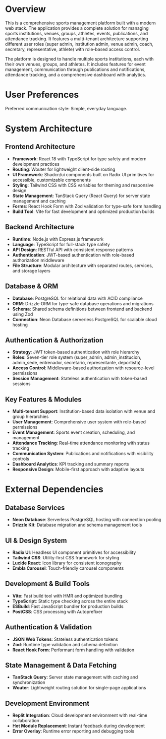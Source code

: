 # Overview

This is a comprehensive sports management platform built with a modern web stack. The application provides a complete solution for managing sports institutions, venues, groups, athletes, events, publications, and attendance tracking. It features a multi-tenant architecture supporting different user roles (super admin, institution admin, venue admin, coach, secretary, representative, athlete) with role-based access control.

The platform is designed to handle multiple sports institutions, each with their own venues, groups, and athletes. It includes features for event management, communication through publications and notifications, attendance tracking, and a comprehensive dashboard with analytics.

# User Preferences

Preferred communication style: Simple, everyday language.

# System Architecture

## Frontend Architecture
- **Framework**: React 18 with TypeScript for type safety and modern development practices
- **Routing**: Wouter for lightweight client-side routing
- **UI Framework**: Shadcn/ui components built on Radix UI primitives for accessible, customizable components
- **Styling**: Tailwind CSS with CSS variables for theming and responsive design
- **State Management**: TanStack Query (React Query) for server state management and caching
- **Forms**: React Hook Form with Zod validation for type-safe form handling
- **Build Tool**: Vite for fast development and optimized production builds

## Backend Architecture
- **Runtime**: Node.js with Express.js framework
- **Language**: TypeScript for full-stack type safety
- **API Design**: RESTful API with consistent response patterns
- **Authentication**: JWT-based authentication with role-based authorization middleware
- **File Structure**: Modular architecture with separated routes, services, and storage layers

## Database & ORM
- **Database**: PostgreSQL for relational data with ACID compliance
- **ORM**: Drizzle ORM for type-safe database operations and migrations
- **Schema**: Shared schema definitions between frontend and backend using Zod
- **Connection**: Neon Database serverless PostgreSQL for scalable cloud hosting

## Authentication & Authorization
- **Strategy**: JWT token-based authentication with role hierarchy
- **Roles**: Seven-tier role system (super_admin, admin_institucion, admin_sede, entrenador, secretario, representante, deportista)
- **Access Control**: Middleware-based authorization with resource-level permissions
- **Session Management**: Stateless authentication with token-based sessions

## Key Features & Modules
- **Multi-tenant Support**: Institution-based data isolation with venue and group hierarchies
- **User Management**: Comprehensive user system with role-based permissions
- **Event Management**: Sports event creation, scheduling, and management
- **Attendance Tracking**: Real-time attendance monitoring with status tracking
- **Communication System**: Publications and notifications with visibility controls
- **Dashboard Analytics**: KPI tracking and summary reports
- **Responsive Design**: Mobile-first approach with adaptive layouts

# External Dependencies

## Database Services
- **Neon Database**: Serverless PostgreSQL hosting with connection pooling
- **Drizzle Kit**: Database migration and schema management tools

## UI & Design System
- **Radix UI**: Headless UI component primitives for accessibility
- **Tailwind CSS**: Utility-first CSS framework for styling
- **Lucide React**: Icon library for consistent iconography
- **Embla Carousel**: Touch-friendly carousel components

## Development & Build Tools
- **Vite**: Fast build tool with HMR and optimized bundling
- **TypeScript**: Static type checking across the entire stack
- **ESBuild**: Fast JavaScript bundler for production builds
- **PostCSS**: CSS processing with Autoprefixer

## Authentication & Validation
- **JSON Web Tokens**: Stateless authentication tokens
- **Zod**: Runtime type validation and schema definition
- **React Hook Form**: Performant form handling with validation

## State Management & Data Fetching
- **TanStack Query**: Server state management with caching and synchronization
- **Wouter**: Lightweight routing solution for single-page applications

## Development Environment
- **Replit Integration**: Cloud development environment with real-time collaboration
- **Hot Module Replacement**: Instant feedback during development
- **Error Overlay**: Runtime error reporting and debugging tools